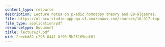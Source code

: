 ```yaml
---
content_type: resource
description: Lecture notes on p-adic homotopy theory and E8-algebras.
file: https://ol-ocw-studio-app-qa.s3.amazonaws.com/courses/18-917-topics-in-algebraic-topology-the-sullivan-conjecture-fall-2007/2ceebd82c29504418f905b25165eaf61_lecture27.pdf
file_type: application/pdf
resourcetype: Document
title: lecture27.pdf
uid: 2ceebd82-c295-0441-8f90-5b25165eaf61
---
```

